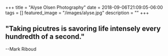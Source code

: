+++
title =  "Alyse Olsen Photography"
date = 2018-09-06T21:09:05-06:00
tags = []
featured_image = "/images/alyse.jpg"
description = ""
+++

## "Taking picutres is savoring life intensely every hundredth of a second."   
   
--Mark Riboud
